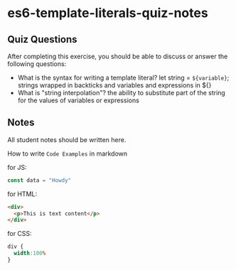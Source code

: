 # es6-template-literals-quiz-notes

## Quiz Questions

After completing this exercise, you should be able to discuss or answer the following questions:

- What is the syntax for writing a template literal?
let string = `${variable}`; strings wrapped in backticks and variables and expressions in ${}
- What is "string interpolation"?
the ability to substitute part of the string for the values of variables or expressions

## Notes

All student notes should be written here.


How to write `Code Examples` in markdown

for JS:
```javascript
const data = "Howdy"
```

for HTML:
```html
<div>
  <p>This is text content</p>
</div>
```

for CSS:
```css
div {
  width:100%
}
```
